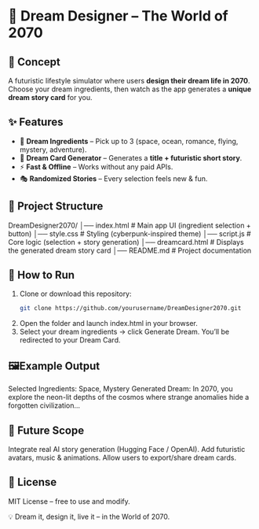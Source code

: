 # 🌌 Dream Designer – The World of 2070

## 🎯 Concept
A futuristic lifestyle simulator where users **design their dream life in 2070**.  
Choose your dream ingredients, then watch as the app generates a **unique dream story card** for you.

## ✨ Features
- 🧩 **Dream Ingredients** – Pick up to 3 (space, ocean, romance, flying, mystery, adventure).  
- 🎨 **Dream Card Generator** – Generates a **title + futuristic short story**.  
- ⚡ **Fast & Offline** – Works without any paid APIs.  
- 🎭 **Randomized Stories** – Every selection feels new & fun.  

## 📂 Project Structure
DreamDesigner2070/
│── index.html # Main app UI (ingredient selection + button)
│── style.css # Styling (cyberpunk-inspired theme)
│── script.js # Core logic (selection + story generation)
│── dreamcard.html # Displays the generated dream story card
│── README.md # Project documentation


## 🚀 How to Run
1. Clone or download this repository:
   ```bash
   git clone https://github.com/yourusername/DreamDesigner2070.git
2. Open the folder and launch index.html in your browser.
3. Select your dream ingredients → click Generate Dream.
You’ll be redirected to your Dream Card.

## 🖼️Example Output
Selected Ingredients: Space, Mystery
Generated Dream:
In 2070, you explore the neon-lit depths of the cosmos where strange anomalies hide a forgotten civilization...

## 🔮 Future Scope
Integrate real AI story generation (Hugging Face / OpenAI).
Add futuristic avatars, music & animations.
Allow users to export/share dream cards.

## 📜 License
MIT License – free to use and modify.

💡 Dream it, design it, live it – in the World of 2070.
